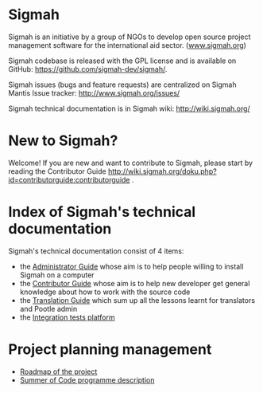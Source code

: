 Sigmah
====

Sigmah is an initiative by a group of NGOs to develop open source project management software for the international aid sector. (www.sigmah.org)


Sigmah codebase is released with the GPL license and is available on GitHub: https://github.com/sigmah-dev/sigmah/.

Sigmah issues (bugs and feature requests) are centralized on Sigmah Mantis Issue tracker: http://www.sigmah.org/issues/

Sigmah technical documentation is in Sigmah wiki: http://wiki.sigmah.org/


New to Sigmah?
===
Welcome!
If you are new and want to contribute to Sigmah, please start by reading the Contributor Guide http://wiki.sigmah.org/doku.php?id=contributorguide:contributorguide .


Index of Sigmah's technical documentation
===
Sigmah's technical documentation consist of 4 items:

* the [Administrator Guide](http://wiki.sigmah.org/doku.php?id=administratorguide:administratorguide) whose aim is to help people willing to install Sigmah on a computer
* the [Contributor Guide](http://wiki.sigmah.org/doku.php?id=contributorguide:contributorguide) whose aim is to help new developer get general knowledge about how to work with the source code
* the [Translation Guide](http://wiki.sigmah.org/doku.php?id=translationguide) which sum up all the lessons learnt for translators and Pootle admin
* the [Integration tests platform](http://testlink.sigmah.org/)

Project planning management
===
* [Roadmap of the project](http://www.sigmah.org/issues/roadmap_page.php)
* [Summer of Code programme description](http://wiki.sigmah.org/doku.php?id=ssoc:sigmahsummerofcode)
   
   
   

